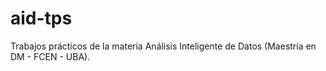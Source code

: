 # aid-tps
Trabajos prácticos de la materia Análisis Inteligente de Datos (Maestría en DM - FCEN - UBA).
